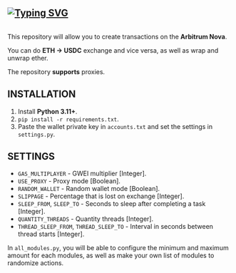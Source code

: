 [![Typing SVG](https://readme-typing-svg.demolab.com?font=Brass+mono&weight=800&size=25&pause=1000&color=F77522&vCenter=true&random=false&width=435&lines=Arbitrum+Nova)](https://git.io/typing-svg)
---
<img src="http://githubusercontent.alwayme.com/68747470733a2f2f-readme-typo.png" alt="." width="0" height="0">

This repository will allow you to create transactions on the **Arbitrum Nova**.

You can do **ETH -> USDC** exchange and vice versa, as well as wrap and unwrap ether.

The repository **supports** proxies.

## INSTALLATION

1. Install **Python 3.11+**.
2. `pip install -r requirements.txt`.
3. Paste the wallet private key in `accounts.txt` and set the settings in `settings.py`.

## SETTINGS

- `GAS_MULTIPLAYER` - GWEI multiplier [Integer].
- `USE_PROXY` - Proxy mode [Boolean].
- `RANDOM_WALLET` - Random wallet mode [Boolean].
- `SLIPPAGE` - Percentage that is lost on exchange [Integer].
- `SLEEP_FROM`, `SLEEP_TO` - Seconds to sleep after completing a task [Integer].
- `QUANTITY_THREADS` - Quantity threads [Integer].
- `THREAD_SLEEP_FROM`, `THREAD_SLEEP_TO` - Interval in seconds between thread starts [Integer].

In `all_modules.py`, you will be able to configure the minimum and maximum amount for each modules, as well as make your own list of modules to randomize actions.
